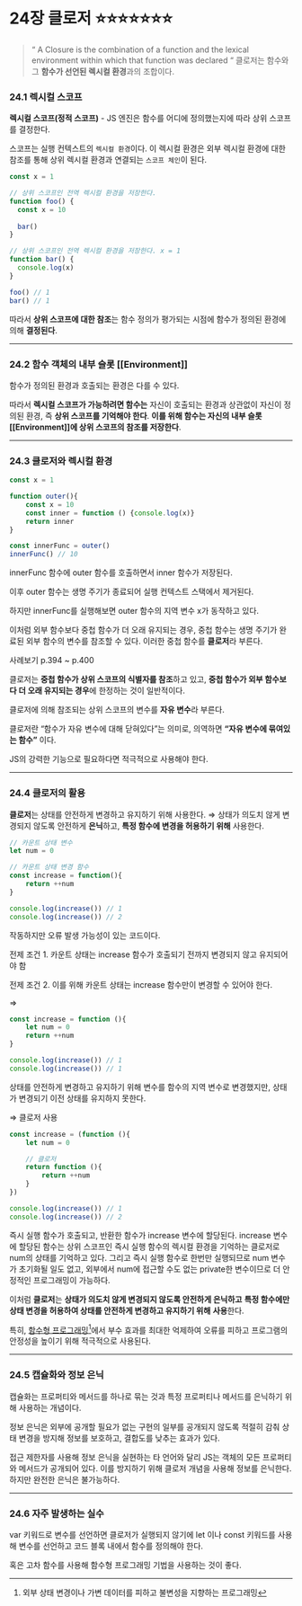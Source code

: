 # 24장 클로저 ⭐⭐⭐⭐⭐⭐⭐

> “ A Closure is the combination of a function and the lexical environment within which that function was declared “ 클로저는 함수와 그 **함수가 선언된 렉시컬 환경**과의 조합이다.

### 24.1 렉시컬 스코프

**렉시컬 스코프(정적 스코프)** - JS 엔진은 함수를 어디에 정의했는지에 따라 상위 스코프를 결정한다.

스코프는 실행 컨텍스트의 `렉시컬 환경`이다. 이 렉시컬 환경은 외부 렉시컬 환경에 대한 참조를 통해 상위 렉시컬 환경과 연결되는 `스코프 체인`이 된다.

```jsx
const x = 1

// 상위 스코프인 전역 렉시컬 환경을 저장한다.
function foo() {
  const x = 10
  
  bar()
}

// 상위 스코프인 전역 렉시컬 환경을 저장한다. x = 1
function bar() {
  console.log(x)
}

foo() // 1
bar() // 1
```

따라서 **상위 스코프에 대한 참조**는 함수 정의가 평가되는 시점에 함수가 정의된 환경에 의해 **결정된다**.

***

### 24.2 함수 객체의 내부 슬롯 \[\[Environment]]

함수가 정의된 환경과 호출되는 환경은 다를 수 있다.

따라서 **렉시컬 스코프가 가능하려면 함수는** 자신이 호출되는 환경과 상관없이 자신이 정의된 환경, 즉 **상위 스코프를 기억해야 한다**. **이를 위해 함수는 자신의 내부 슬롯 \[\[Environment]]에 상위 스코프의 참조를 저장한다**.

***

### 24.3 클로저와 렉시컬 환경

```jsx
const x = 1

function outer(){
	const x = 10
	const inner = function () {console.log(x)}
	return inner
}

const innerFunc = outer()
innerFunc() // 10
```

innerFunc 함수에 outer 함수를 호출하면서 inner 함수가 저장된다.

이후 outer 함수는 생명 주기가 종료되어 실행 컨텍스트 스택에서 제거된다.

하지만 innerFunc를 실행해보면 outer 함수의 지역 변수 x가 동작하고 있다.

이처럼 외부 함수보다 중첩 함수가 더 오래 유지되는 경우, 중첩 함수는 생명 주기가 완료된 외부 함수의 변수를 참조할 수 있다. 이러한 중첩 함수를 **클로저**라 부른다.

사례보기 p.394 \~ p.400

클로저는 **중첩 함수가 상위 스코프의 식별자를 참조**하고 있고, **중첩 함수가 외부 함수보다 더 오래 유지되는 경우**에 한정하는 것이 일반적이다.

클로저에 의해 참조되는 상위 스코프의 변수를 **자유 변수**라 부른다.

클로저란 “함수가 자유 변수에 대해 닫혀있다”는 의미로, 의역하면 **“자유 변수에 묶여있는 함수”** 이다.

JS의 강력한 기능으로 필요하다면 적극적으로 사용해야 한다.

***

### 24.4 클로저의 활용

**클로저**는 상태를 안전하게 변경하고 유지하기 위해 사용한다. ⇒ 상태가 의도치 않게 변경되지 않도록 안전하게 **은닉**하고, **특정 함수에 변경을 허용하기 위해** 사용한다.

```jsx
// 카운트 상태 변수
let num = 0

// 카운트 상태 변경 함수
const increase = function(){
	return ++num
}

console.log(increase()) // 1
console.log(increase()) // 2
```

작동하지만 오류 발생 가능성이 있는 코드이다.

전제 조건 1. 카운트 상태는 increase 함수가 호출되기 전까지 변경되지 않고 유지되어야 함

전제 조건 2. 이를 위해 카운트 상태는 increase 함수만이 변경할 수 있어야 한다.

⇒

```jsx
const increase = function (){
	let num = 0
	return ++num
}

console.log(increase()) // 1
console.log(increase()) // 1
```

상태를 안전하게 변경하고 유지하기 위해 변수를 함수의 지역 변수로 변경했지만, 상태가 변경되기 이전 상태를 유지하지 못한다.

⇒ 클로저 사용

```jsx
const increase = (function (){
	let num = 0

	// 클로저
	return function (){
		return ++num
	}
})

console.log(increase()) // 1
console.log(increase()) // 2
```

즉시 실행 함수가 호출되고, 반환한 함수가 increase 변수에 할당된다. increase 변수에 할당된 함수는 상위 스코프인 즉시 실행 함수의 렉시컬 환경을 기억하는 클로저로 num의 상태를 기억하고 있다. 그리고 즉시 실행 함수로 한번만 실행되므로 num 변수가 초기화될 일도 없고, 외부에서 num에 접근할 수도 없는 private한 변수이므로 더 안정적인 프로그래밍이 가능하다.

이처럼 **클로저**는 **상태가 의도치 않게 변경되지 않도록 안전하게 은닉하고** **특정 함수에만 상태 변경을 허용하여 상태를 안전하게 변경하고 유지하기 위해** **사용**한다.

특히, [함수형 프로그래밍](#user-content-fn-1)[^1]에서 부수 효과를 최대한 억제하여 오류를 피하고 프로그램의 안정성을 높이기 위해 적극적으로 사용된다.

***

### 24.5 캡슐화와 정보 은닉

캡슐화는 프로퍼티와 메서드를 하나로 묶는 것과 특정 프로퍼티나 메서드를 은닉하기 위해 사용하는 개념이다.

정보 은닉은 외부에 공개할 필요가 없는 구현의 일부를 공개되지 않도록 적절히 감춰 상태 변경을 방지해 정보를 보호하고, 결합도를 낮추는 효과가 있다.

접근 제한자를 사용해 정보 은닉을 실현하는 타 언어와 달리 JS는 객체의 모든 프로퍼티와 메서드가 공개되어 있다. 이를 방지하기 위해 클로저 개념을 사용해 정보를 은닉한다. 하지만 완전한 은닉은 불가능하다.

***

### 24.6 자주 발생하는 실수

var 키워드로 변수를 선언하면 클로저가 실행되지 않기에 let 이나 const 키워드를 사용해 변수를 선언하고 코드 블록 내에서 함수를 정의해야 한다.

혹은 고차 함수를 사용해 함수형 프로그래밍 기법을 사용하는 것이 좋다.

[^1]: 외부 상태 변경이나 가변 데이터를 피하고 불변성을 지향하는 프로그래밍
